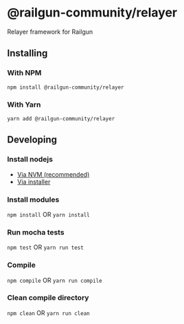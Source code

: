 # @railgun-community/relayer
Relayer framework for Railgun

## Installing
### With NPM
`npm install @railgun-community/relayer`

### With Yarn
`yarn add @railgun-community/relayer`

## Developing
### Install nodejs
- [Via NVM (recommended)](https://github.com/nvm-sh/nvm)
- [Via installer](https://nodejs.org)

### Install modules
`npm install` OR `yarn install`

### Run mocha tests
`npm test` OR `yarn run test`

### Compile
`npm compile` OR `yarn run compile`

### Clean compile directory
`npm clean` OR `yarn run clean`
